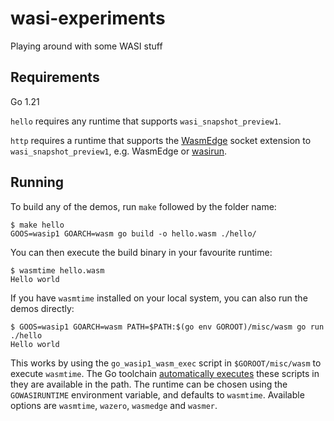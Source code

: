 # wasi-experiments
Playing around with some WASI stuff

## Requirements

Go 1.21

`hello` requires any runtime that supports `wasi_snapshot_preview1`.

`http` requires a runtime that supports the [WasmEdge](https://github.com/WasmEdge/WasmEdge) socket extension to `wasi_snapshot_preview1`, e.g. WasmEdge or [wasirun](https://github.com/stealthrocket/wasi-go).

## Running

To build any of the demos, run `make` followed by the folder name:

```
$ make hello
GOOS=wasip1 GOARCH=wasm go build -o hello.wasm ./hello/
```

You can then execute the build binary in your favourite runtime:

```
$ wasmtime hello.wasm
Hello world
```

If you have `wasmtime` installed on your local system, you can also run the demos directly:

```
$ GOOS=wasip1 GOARCH=wasm PATH=$PATH:$(go env GOROOT)/misc/wasm go run ./hello
Hello world
```

This works by using the `go_wasip1_wasm_exec` script in `$GOROOT/misc/wasm` to execute `wasmtime`.
The Go toolchain [automatically executes](https://pkg.go.dev/cmd/go#hdr-Compile_and_run_Go_program)
these scripts in they are available in the path.
The runtime can be chosen using the `GOWASIRUNTIME` environment variable, and defaults to `wasmtime`.
Available options are `wasmtime`, `wazero`, `wasmedge` and `wasmer`.
